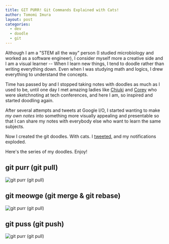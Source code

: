 ```yaml
---
title: GIT PURR! Git Commands Explained with Cats!
author: Tomomi Imura
layout: post
categories:
  - dev
  - doodle
  - git
---
```


Although I am a "STEM all the way" person (I studied microbiology and worked as a software engineer), I consider myself more a creative side and I am a visual learner -- When I learn new things, I tend to doodle rather than writing everything down. Even when I was studying math and logics, I drew everything to understand the concepts.

Time has passed by and I stopped taking notes with doodles as much as I used to be, until one day I met amazing ladies like [Chiuki](https://twitter.com/chiuki) and [Corey](https://twitter.com/corey_latislaw) who were sketchnoting at tech conferences, and here I am, so inspired and started doodling again.

After several attempts and tweets at Google I/O, I started wanting to make *my own notes* into something more visually appealing and presentable so that I can share my notes with everybody else who want to learn the same subjects.

Now I created the git doodles. With cats.
I [tweeted](https://twitter.com/girlie_mac/status/905270297128865792), and my notifications exploded.

Here's the series of my doodles. Enjoy!


## git purr (git pull)

![git purr (git pull)](/assets/images/articles/2017/12/git-purr.jpg)

## git meowge (git merge & git rebase)

![git purr (git pull)](/assets/images/articles/2017/12/git-meowge.jpg)

## git puss (git push)

![git purr (git pull)](/assets/images/articles/2017/12/git-puss.jpg)
